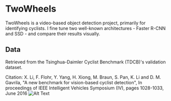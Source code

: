# TwoWheels

TwoWheels is a video-based object detection project, primarily for identifying cyclists. I fine tune two well-known architectures - Faster R-CNN and SSD - and compare their results visually.

## Data

Retrieved from the Tsinghua-Daimler Cyclist Benchmark (TDCB)'s validation dataset.

Citation: X. Li, F. Flohr, Y. Yang, H. Xiong, M. Braun, S. Pan, K. Li and D. M. Gavrila, "A new benchmark for vision-based cyclist detection", In proceedings of IEEE Intelligent Vehicles Symposium (IV), pages 1028-1033, June 2016
![Alt Text](./readme-images/data-exploration.gif)
